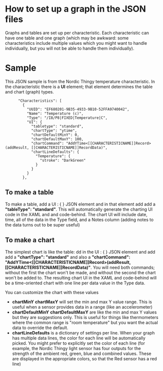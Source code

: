 ﻿# How to set up a graph in the JSON files

Graphs and tables are set up per characteristic. Each characteristic can have one table and one graph
(which may be awkward: some characteristics include multiple values which you might want to handle individually,
but you will not be able to handle them individually).


# Sample
This JSON sample is from the Nordic Thingy temperature characteristic. In the characteristic there is a 
**UI** element; that element determines the table and chart (graph) types.

          "Characteristics": [
            {
              "UUID": "EF680201-9B35-4933-9B10-52FFA9740042",
              "Name": "Temperature (c)",
              "Type": "/I8/P8|FIXED|Temperature|C",
              "UI": {
                "tabletype": "standard",
                "chartType": "ytime",
                "chartDefaultMinY": 0,
                "chartDefaultMaxY": 100,
                "chartCommand": "AddYTime<[[CHARACTERISTICNAME]]Record>(addResult, [[CHARACTERISTICNAME]]RecordData)",
                "chartLineDefaults": {
                  "Temperature": {
                    "stroke": "DarkGreen"
                  }
				}
			  }
            },

## To make a table

To make a table, add a UI : { } JSON element and in that element add add a **"tableType": "standard"**. This will automatically generate
the charting UI code in the XAML and and code-behind. The chart UI will include date, time, all of the data in the Type field, 
and a Notes column (adding notes to the data turns out to be super useful)

## To make a chart

The simplest chart is like the table: dd in the UI : { } JSON element and add add a **"chartType": "standard"** and also 
a **"chartCommand": "AddYTime<[[CHARACTERISTICNAME]]Record>(addResult, [[CHARACTERISTICNAME]]RecordData)"**. You will need both commands;
without the first the chart won't be made, and without the second the chart won't be added to. The resulting chart UI 
in the XAML and code-behind will be a time-oriented chart with one line per data value in the Type data.

You can customize the chart with these values
- **chartMinY** **chartMaxY** will set the min and max Y value range. This is useful when a sensor provides data in a range (like an accelerometer)
- **chartDefaultMinY** **chartDefaultMaxY** are like the min and max Y values but they are suggestions only. This is useful for things like thermometers where the common range is "room temperature" but you want the actual data to override the default.
- **chartLineDefaults** is a dictionary of settings per line. When your graph has multiple data lines, the color for each line will be automatically picked. You might prefer to explicitly set the color of each line (for example, the Nordic Thingy light sensor has four outputs for the strength of the ambient red, green, blue and combined values. These are displayed in the appropriate colors, so that the Red sensor has a red line)